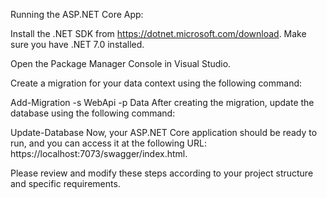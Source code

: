 Running the ASP.NET Core App:

Install the .NET SDK from https://dotnet.microsoft.com/download. Make sure you have .NET 7.0 installed.

Open the Package Manager Console in Visual Studio.

Create a migration for your data context using the following command:

Add-Migration -s WebApi -p Data
After creating the migration, update the database using the following command:

Update-Database
Now, your ASP.NET Core application should be ready to run, and you can access it at the following URL: https://localhost:7073/swagger/index.html.

Please review and modify these steps according to your project structure and specific requirements.
